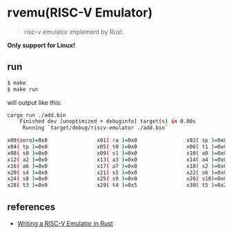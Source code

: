 # rvemu(RISC-V Emulator)

> risc-v emulator implement by Rust.

**Only support for Linux!**

## run

```sh
$ make
$ make run 
```

will output like this:

```sh
cargo run ./add.bin
    Finished dev [unoptimized + debuginfo] target(s) in 0.00s
     Running `target/debug/riscv-emulator ./add.bin`

x00(zero)=0x0                x01( ra )=0x0                x02( sp )=0x8000000          x03( gp )=0x0               
x04( tp )=0x0                x05( t0 )=0x0                x06( t1 )=0x0                x07( t2 )=0x0               
x08( s0 )=0x0                x09( s1 )=0x0                x10( a0 )=0x0                x11( a1 )=0x0               
x12( a2 )=0x0                x13( a3 )=0x0                x14( a4 )=0x0                x15( a5 )=0x0               
x16( a6 )=0x0                x17( a7 )=0x0                x18( s2 )=0x0                x19( s3 )=0x0               
x20( s4 )=0x0                x21( s5 )=0x0                x22( s6 )=0x0                x23( s7 )=0x0               
x24( s8 )=0x0                x25( s9 )=0x0                x26( s10)=0x0                x27( s11)=0x0               
x28( t3 )=0x0                x29( t4 )=0x5                x30( t5 )=0x25               x31( t6 )=0x2a 
```

## references

- [Writing a RISC-V Emulator in Rust](https://book.rvemu.app/index.html)
